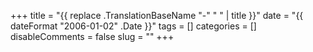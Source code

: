 +++
title = "{{ replace .TranslationBaseName "-" " " | title }}"
date = "{{ dateFormat "2006-01-02" .Date }}"
tags = []
categories = []
disableComments = false
slug = ""
+++
